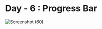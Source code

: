 # Day - 6 : Progress Bar
![Screenshot (60)](https://github.com/Pjha72/React-Challenge/assets/88606641/cc7c8bf6-6862-4c97-8b92-41e2049f0161)